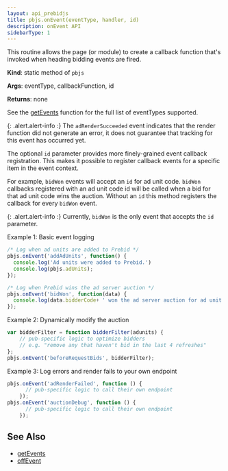 ```yaml
---
layout: api_prebidjs
title: pbjs.onEvent(eventType, handler, id)
description: onEvent API
sidebarType: 1
---
```


This routine allows the page (or module) to create a callback function that's invoked when heading bidding events are fired.

**Kind**: static method of `pbjs`

**Args**: eventType, callbackFunction, id

**Returns**: none

See the [getEvents](/dev-docs/publisher-api-reference/getEvents.html) function for the full list of eventTypes supported.

{: .alert.alert-info :}
The `adRenderSucceeded` event indicates that the render function did not generate an error, it does not guarantee that tracking for this event has occurred yet.

The optional `id` parameter provides more finely-grained event
callback registration.  This makes it possible to register callback
events for a specific item in the event context.

For example, `bidWon` events will accept an `id` for ad unit code.
`bidWon` callbacks registered with an ad unit code id will be called
when a bid for that ad unit code wins the auction. Without an `id`
this method registers the callback for every `bidWon` event.

{: .alert.alert-info :}
Currently, `bidWon` is the only event that accepts the `id` parameter.

Example 1: Basic event logging

```javascript
/* Log when ad units are added to Prebid */
pbjs.onEvent('addAdUnits', function() {
  console.log('Ad units were added to Prebid.')
  console.log(pbjs.adUnits);
});

/* Log when Prebid wins the ad server auction */
pbjs.onEvent('bidWon', function(data) {
  console.log(data.bidderCode+ ' won the ad server auction for ad unit ' +data.adUnitCode+ ' at ' +data.cpm+ ' CPM');
});
```

Example 2: Dynamically modify the auction

```javascript
var bidderFilter = function bidderFilter(adunits) {
    // pub-specific logic to optimize bidders
    // e.g. "remove any that haven't bid in the last 4 refreshes"
};
pbjs.onEvent('beforeRequestBids', bidderFilter);
```

Example 3: Log errors and render fails to your own endpoint

```javascript
pbjs.onEvent('adRenderFailed', function () {
      // pub-specific logic to call their own endpoint
    });
pbjs.onEvent('auctionDebug', function () {
      // pub-specific logic to call their own endpoint
    });
```

## See Also

* [getEvents](/dev-docs/publisher-api-reference/getEvents.html)
* [offEvent](/dev-docs/publisher-api-reference/offEvent.html)
